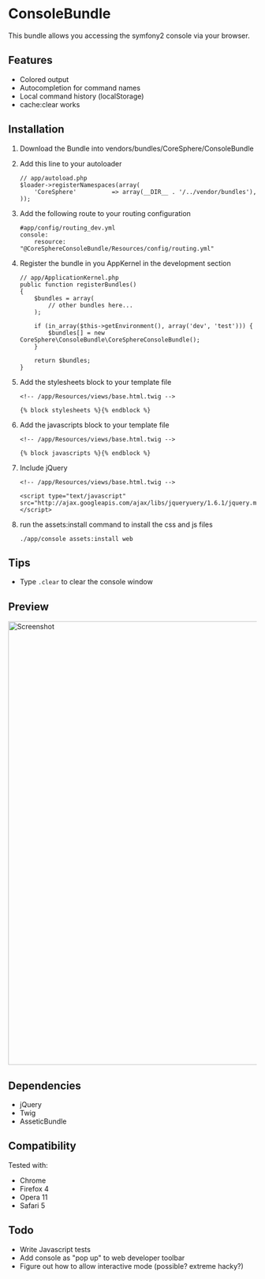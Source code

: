 ConsoleBundle
=============

This bundle allows you accessing the symfony2 console via your browser.

Features
--------

 * Colored output
 * Autocompletion for command names
 * Local command history (localStorage)
 * cache:clear works


Installation
------------

 1. Download the Bundle into vendors/bundles/CoreSphere/ConsoleBundle
 2. Add this line to your autoloader

        // app/autoload.php
        $loader->registerNamespaces(array(
            'CoreSphere'          => array(__DIR__ . '/../vendor/bundles'),
        ));

 3. Add the following route to your routing configuration

        #app/config/routing_dev.yml
        console:
            resource: "@CoreSphereConsoleBundle/Resources/config/routing.yml"

 4. Register the bundle in you AppKernel in the development section

        // app/ApplicationKernel.php
        public function registerBundles()
        {
            $bundles = array(
                // other bundles here...
            );

            if (in_array($this->getEnvironment(), array('dev', 'test'))) {
                $bundles[] = new CoreSphere\ConsoleBundle\CoreSphereConsoleBundle();
            }

            return $bundles;
        }

 5. Add the stylesheets block to your template file

        <!-- /app/Resources/views/base.html.twig -->

        {% block stylesheets %}{% endblock %}

 6. Add the javascripts block to your template file

        <!-- /app/Resources/views/base.html.twig -->

        {% block javascripts %}{% endblock %}

 7. Include jQuery

        <!-- /app/Resources/views/base.html.twig -->

        <script type="text/javascript" src="http://ajax.googleapis.com/ajax/libs/jqueryuery/1.6.1/jquery.min.js"></script>


 8. run the assets:install command to install the css and js files

        ./app/console assets:install web

Tips
----

 * Type ```.clear``` to clear the console window

Preview
-------

<img src="http://static.laszlokorte.de/github/coresphere_console.png" width="900" alt="Screenshot" />


Dependencies
------------

 * jQuery
 * Twig
 * AsseticBundle

Compatibility
-------------

Tested with:

 * Chrome
 * Firefox 4
 * Opera 11
 * Safari 5

Todo
----

 * Write Javascript tests
 * Add console as "pop up" to web developer toolbar
 * Figure out how to allow interactive mode (possible? extreme hacky?)